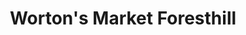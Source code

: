 ---
title: "Worton's Market Foresthill"
url: /foresthill/wortons-market-foresthill/
shop: supermarket
---